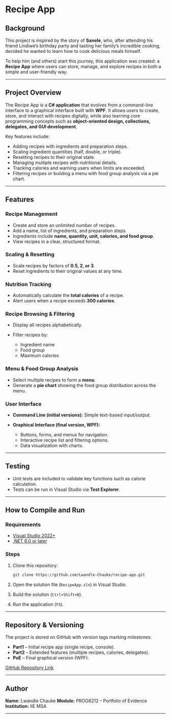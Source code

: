 # Recipe App

## Background

This project is inspired by the story of **Sanele**, who, after attending his friend Lindiwe’s birthday party and tasting her family’s incredible cooking, decided he wanted to learn how to cook delicious meals himself.

To help him (and others) start this journey, this application was created: a **Recipe App** where users can store, manage, and explore recipes in both a simple and user-friendly way.

---

## Project Overview

The Recipe App is a **C# application** that evolves from a command-line interface to a graphical interface built with **WPF**. It allows users to create, store, and interact with recipes digitally, while also learning core programming concepts such as **object-oriented design, collections, delegates, and GUI development**.

Key features include:

* Adding recipes with ingredients and preparation steps.
* Scaling ingredient quantities (half, double, or triple).
* Resetting recipes to their original state.
* Managing multiple recipes with nutritional details.
* Tracking calories and warning users when limits are exceeded.
* Filtering recipes or building a menu with food group analysis via a pie chart.

---

## Features

### Recipe Management

* Create and store an unlimited number of recipes.
* Add a name, list of ingredients, and preparation steps.
* Ingredients include **name, quantity, unit, calories, and food group**.
* View recipes in a clear, structured format.

### Scaling & Resetting

* Scale recipes by factors of **0.5, 2, or 3**.
* Reset ingredients to their original values at any time.

### Nutrition Tracking

* Automatically calculate the **total calories** of a recipe.
* Alert users when a recipe exceeds **300 calories**.

### Recipe Browsing & Filtering

* Display all recipes alphabetically.
* Filter recipes by:

  * Ingredient name
  * Food group
  * Maximum calories

### Menu & Food Group Analysis

* Select multiple recipes to form a **menu**.
* Generate a **pie chart** showing the food group distribution across the menu.

### User Interface

* **Command Line (initial versions):** Simple text-based input/output.
* **Graphical Interface (final version, WPF):**

  * Buttons, forms, and menus for navigation.
  * Interactive recipe list and filtering options.
  * Data visualization with charts.

---

## Testing

* Unit tests are included to validate key functions such as calorie calculation.
* Tests can be run in Visual Studio via **Test Explorer**.

---

## How to Compile and Run

### Requirements

* [Visual Studio 2022+](https://visualstudio.microsoft.com/)
* [.NET 6.0 or later](https://dotnet.microsoft.com/)

### Steps

1. Clone this repository:

   ```bash
   git clone https://github.com/Lwandle-Chauke/recipe-app.git
   ```
2. Open the solution file (`RecipeApp.sln`) in Visual Studio.
3. Build the solution (`Ctrl+Shift+B`).
4. Run the application (`F5`).

---

## Repository & Versioning

The project is stored on GitHub with version tags marking milestones:

* **Part1** – Initial recipe app (single recipe, console).
* **Part2** – Extended features (multiple recipes, calories, delegates).
* **PoE** – Final graphical version (WPF).

[GitHub Repository Link](https://github.com/Lwandle-Chauke/recipe-app)

---

## Author

**Name:** Lwandle Chauke
**Module:** PROG6212 – Portfolio of Evidence
**Institution:** IIE MSA

---
